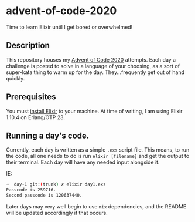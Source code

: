 # advent-of-code-2020
Time to learn Elixir until I get bored or overwhelmed!

## Description
This repository houses my [Advent of Code 2020](https://adventofcode.com/2020) attempts.
Each day a challenge is posted to solve in a language of your choosing, as a sort of
super-kata thing to warm up for the day. They...frequently get out of hand quickly.

## Prerequisites
You must [install Elixir](https://elixir-lang.org/install.html) to your machine. 
At time of writing, I am using Elixir 1.10.4 on Erlang/OTP 23.

## Running a day's code.
Currently, each day is written as a simple `.exs` script file. This means, to run the code,
all one needs to do is run `elixir [filename]` and get the output to their terminal. Each day
will have any needed input alongside it.

IE: 
```bash
➜  day-1 git:(trunk) ✗ elixir day1.exs
Passcode is 259716.
Second passcode is 120637440.
```

Later days may very well begin to use `mix` dependencies, and the README will be updated
accordingly if that occurs.
